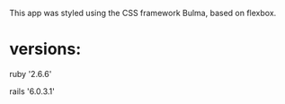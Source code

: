 This app was styled using the CSS framework Bulma, based on flexbox.

# versions:
ruby '2.6.6'

rails '6.0.3.1'

